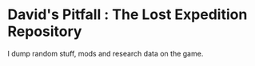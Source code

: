 # David's Pitfall : The Lost Expedition Repository

I dump random stuff, mods and research data on the game.
